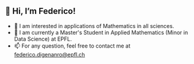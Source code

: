 ## 👋 Hi, I’m Federico!
- 👀 I am interested in applications of Mathematics in all sciences.
- 🌱 I am currently a Master's Student in Applied Mathematics (Minor in Data Science) at EPFL.
- 📫 For any question, feel free to contact me at federico.digenanro@epfl.ch

<!---
FedericoDiGennaro/FedericoDiGennaro is a ✨ special ✨ repository because its `README.md` (this file) appears on your GitHub profile.
You can click the Preview link to take a look at your changes.
--->
